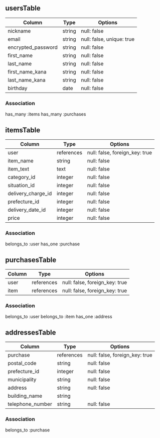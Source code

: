 ## usersTable

| Column            | Type        | Options                         |
| ------------------|-------------| --------------------------------|
| nickname          | string      | null: false                     |
| email             | string      | null: false, unique: true       |
| encrypted_password| string      | null: false                     |
| first_name        | string      | null: false                     |
| last_name         | string      | null: false                     |
| first_name_kana   | string      | null: false                     |
| last_name_kana    | string      | null: false                     |
| birthday          | date        | null: false                     |

### Association
has_many :items
has_many :purchases

## itemsTable

| Column            | Type        | Options                         |
| ------------------|-------------| --------------------------------|
| user              | references  | null: false, foreign_key: true  |
| item_name         | string      | null: false                     |
| item_text         | text        | null: false                     |
| category_id       | integer     | null: false                     |
| situation_id      | integer     | null: false                     |
| delivery_charge_id| integer     | null: false                     |
| prefecture_id     | integer     | null: false                     |
| delivery_date_id  | integer     | null: false                     |
| price             | integer     | null: false                     |

### Association
belongs_to :user
has_one :purchase

## purchasesTable

| Column            | Type        | Options                         |
| ------------------|-------------| --------------------------------|
| user              | references  | null: false, foreign_key: true  |
| item              | references  | null: false, foreign_key: true  |

### Association
belongs_to :user
belongs_to :item
has_one :address

## addressesTable

| Column            | Type        | Options                         |
| ------------------|-------------| --------------------------------|
| purchase          | references  | null: false, foreign_key: true  |
| postal_code       | string      | null: false                     |
| prefecture_id    | integer     | null: false                     |
| municipality      | string      | null: false                     |
| address           | string      | null: false                     |
| building_name     | string      |                                 |
| telephone_number  | string      | null: false                     |

### Association
belongs_to :purchase